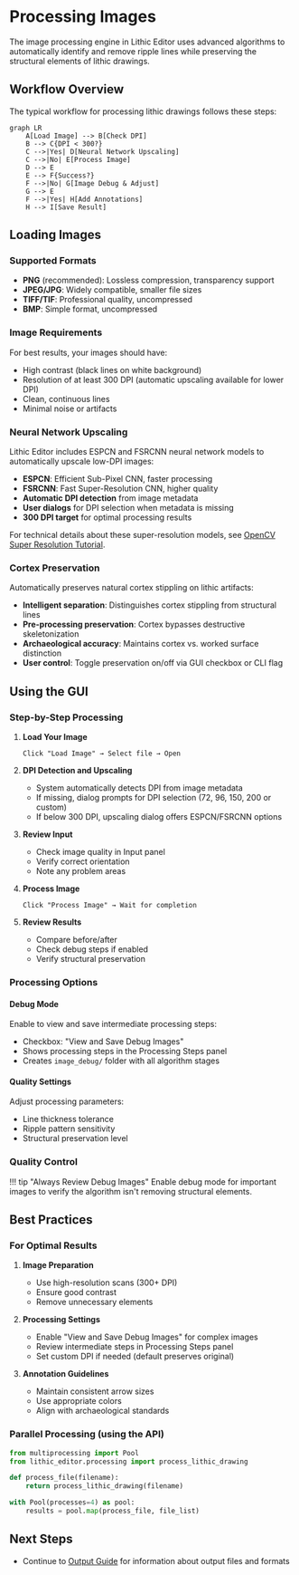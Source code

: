 # Processing Images

The image processing engine in Lithic Editor uses advanced algorithms to automatically identify and remove ripple lines while preserving the structural elements of lithic drawings.

## Workflow Overview

The typical workflow for processing lithic drawings follows these steps:

```mermaid
graph LR
    A[Load Image] --> B[Check DPI]
    B --> C{DPI < 300?}
    C -->|Yes| D[Neural Network Upscaling]
    C -->|No| E[Process Image]
    D --> E
    E --> F{Success?}
    F -->|No| G[Image Debug & Adjust]
    G --> E
    F -->|Yes| H[Add Annotations]
    H --> I[Save Result]
```

## Loading Images

### Supported Formats
- **PNG** (recommended): Lossless compression, transparency support
- **JPEG/JPG**: Widely compatible, smaller file sizes
- **TIFF/TIF**: Professional quality, uncompressed
- **BMP**: Simple format, uncompressed

### Image Requirements
For best results, your images should have:
- High contrast (black lines on white background)
- Resolution of at least 300 DPI (automatic upscaling available for lower DPI)
- Clean, continuous lines
- Minimal noise or artifacts

### Neural Network Upscaling
Lithic Editor includes ESPCN and FSRCNN neural network models to automatically upscale low-DPI images:
- **ESPCN**: Efficient Sub-Pixel CNN, faster processing
- **FSRCNN**: Fast Super-Resolution CNN, higher quality
- **Automatic DPI detection** from image metadata
- **User dialogs** for DPI selection when metadata is missing
- **300 DPI target** for optimal processing results

For technical details about these super-resolution models, see [OpenCV Super Resolution Tutorial](https://learnopencv.com/super-resolution-in-opencv/#sec3).

### Cortex Preservation
Automatically preserves natural cortex stippling on lithic artifacts:
- **Intelligent separation**: Distinguishes cortex stippling from structural lines
- **Pre-processing preservation**: Cortex bypasses destructive skeletonization
- **Archaeological accuracy**: Maintains cortex vs. worked surface distinction
- **User control**: Toggle preservation on/off via GUI checkbox or CLI flag

## Using the GUI

### Step-by-Step Processing

1. **Load Your Image**
   ```
   Click "Load Image" → Select file → Open
   ```

2. **DPI Detection and Upscaling**
   - System automatically detects DPI from image metadata
   - If missing, dialog prompts for DPI selection (72, 96, 150, 200 or custom)
   - If below 300 DPI, upscaling dialog offers ESPCN/FSRCNN options

3. **Review Input**
   - Check image quality in Input panel
   - Verify correct orientation
   - Note any problem areas

4. **Process Image**
   ```
   Click "Process Image" → Wait for completion
   ```

5. **Review Results**
   - Compare before/after
   - Check debug steps if enabled
   - Verify structural preservation

### Processing Options

#### Debug Mode
Enable to view and save intermediate processing steps:
- Checkbox: "View and Save Debug Images"
- Shows processing steps in the Processing Steps panel
- Creates `image_debug/` folder with all algorithm stages

#### Quality Settings
Adjust processing parameters:
- Line thickness tolerance
- Ripple pattern sensitivity
- Structural preservation level

### Quality Control

!!! tip "Always Review Debug Images"
    Enable debug mode for important images to verify the algorithm isn't removing structural elements.


## Best Practices

### For Optimal Results

1. **Image Preparation**
   - Use high-resolution scans (300+ DPI)
   - Ensure good contrast
   - Remove unnecessary elements

2. **Processing Settings**
   - Enable "View and Save Debug Images" for complex images
   - Review intermediate steps in Processing Steps panel
   - Set custom DPI if needed (default preserves original)

3. **Annotation Guidelines**
   - Maintain consistent arrow sizes
   - Use appropriate colors
   - Align with archaeological standards


### Parallel Processing (using the API)
```python
from multiprocessing import Pool
from lithic_editor.processing import process_lithic_drawing

def process_file(filename):
    return process_lithic_drawing(filename)

with Pool(processes=4) as pool:
    results = pool.map(process_file, file_list)
```

## Next Steps

- Continue to [Output Guide](output.md) for information about output files and formats